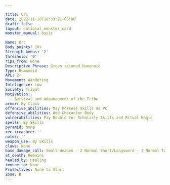 ```yaml
---

title: Orc
date: 2022-11-10T10:33:21-05:00
draft: false
layout: national_monster_card
monster_manual: basic

Name: Orc
Body_points: 10+
Strength_bonus: '2'
threshold: '0'
rips_from: None
Descriptive Phrase: Green skinned Humanoid
Type: Humanoid
APL: 2+
Movement: Wandering
Inteligence: Low
Society: Tribal
Motivation: 
  - Survival and Advancement of the Tribe
armor: By Class
offensive_abilities: May Possess Skills as PC
defensive_abilities: Add Character Body
vulnerabilities: Pay Double for Scholarly Skills and Ritual Magic
spells: By Skills
pyramid: None
rec_treasure: ''
notes: ''
weapon_use: By Skills
claws: None
base_damage_call: Small Weapon - 2 Normal Short/Longsword - 3 Normal Two Handed - 5 Normal
at_death: Remains
healed_by: Healing
immune_to: None
Protectives: None to Start
Zone: B
---
```


